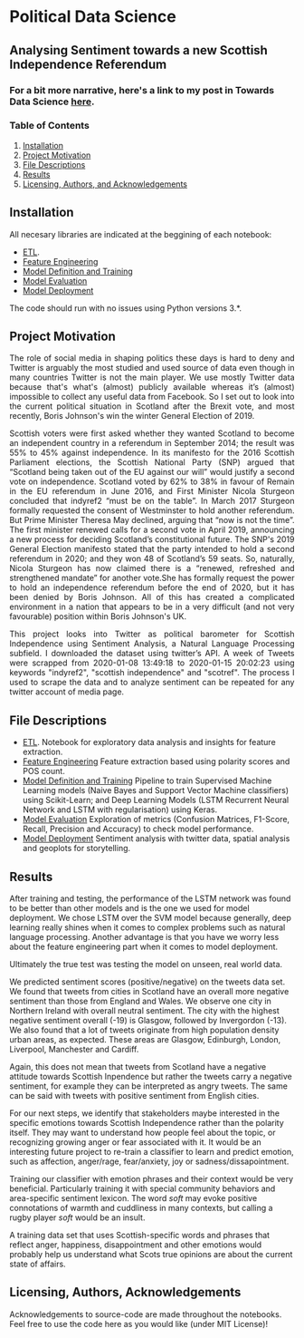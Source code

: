 # Political Data Science
## Analysing Sentiment towards a new Scottish Independence Referendum

### For a bit more narrative, here's a link to my post in Towards Data Science [here](https://towardsdatascience.com/political-data-science-a-tale-of-tweets-75b762224e56?source=friends_link&sk=eed76e459d1689b1c2497bedf79668b0). 

### Table of Contents

1. [Installation](#installation)
2. [Project Motivation](#motivation)
3. [File Descriptions](#files)
4. [Results](#results)
5. [Licensing, Authors, and Acknowledgements](#licensing)

## Installation <a name="installation"></a>

All necesary libraries are indicated at the beggining of each notebook:
  - [ETL](ETL_Sentiment_Analysis_Scotref2.ipynb).  
  - [Feature Engineering](Feature_Engineering_Sentiment_Analysis_Scotref2.ipynb)
  - [Model Definition and Training](Models_Definition_&_Training_Sentiment_Analysis_Scotref2.ipynb)
  - [Model Evaluation](Model_Evaluation_Sentiment_Analysis_Scotref2.ipynb)
  - [Model Deployment](Model_Deployment_Sentiment_Analysis_Scotref2.ipynb)

The code should run with no issues using Python versions 3.*.

## Project Motivation<a name="motivation"></a>

<p align=justify>
The role of social media in shaping politics these days is hard to deny and Twitter is arguably the most studied and used source of data even though in many countries Twitter is not the main player. We use mostly Twitter data because that's what's (almost) publicly available whereas it’s (almost) impossible to collect any useful data from Facebook. So I set out to look into the current political situation in Scotland after the Brexit vote, and most recently, Boris Johnson's win the winter General Election of 2019.</p>

<p align=justify>
Scottish voters were first asked whether they wanted Scotland to become an independent country in a referendum in September 2014; the result was 55% to 45% against independence. In its manifesto for the 2016 Scottish Parliament elections, the Scottish National Party (SNP) argued that “Scotland being taken out of the EU against our will” would justify a second vote on independence. Scotland voted by 62% to 38% in favour of Remain in the EU referendum in June 2016, and First Minister Nicola Sturgeon concluded that indyref2 “must be on the table”. In March 2017 Sturgeon formally requested the consent of Westminster to hold another referendum. But Prime Minister Theresa May declined, arguing that “now is not the time”. The first minister renewed calls for a second vote in April 2019, announcing a new process for deciding Scotland’s constitutional future. The SNP's 2019 General Election manifesto stated that the party intended to hold a second referendum in 2020; and they won 48 of Scotland’s 59 seats. So, naturally, Nicola Sturgeon has now claimed there is a “renewed, refreshed and strengthened mandate” for another vote.She has formally request the power to hold an independence referendum before the end of 2020, but it has been denied by Boris Johnson. All of this has created a complicated environment in a nation that appears to be in a very difficult (and not very favourable) position within Boris Johnson's UK.</p>

<p align=justify>
This project looks into Twitter as political barometer for Scottish Independence using Sentiment Analysis, a Natural Language Processing subfield. I downloaded the dataset using twitter’s API. A week of Tweets were scrapped from 2020-01-08 13:49:18 to 2020-01-15 20:02:23 using keywords "indyref2", "scottish independence" and "scotref". The process I used to scrape the data and to analyze sentiment can be repeated for any twitter account of media page.</p>


## File Descriptions <a name="files"></a>


  - [ETL](ETL_Sentiment_Analysis_Scotref2.ipynb).  Notebook for exploratory data analysis and insights for feature extraction. 
  - [Feature Engineering](Feature_Engineering_Sentiment_Analysis_Scotref2.ipynb)  Feature extraction based using polarity scores and POS count. 
  - [Model Definition and Training](Models_Definition_&_Training_Sentiment_Analysis_Scotref2.ipynb) Pipeline to train Supervised Machine Learning models (Naive Bayes and Support Vector Machine classifiers) using Scikit-Learn; and Deep Learning Models (LSTM Recurrent Neural Network and LSTM with regularisation) using Keras. 
  - [Model Evaluation](Model_Evaluation_Sentiment_Analysis_Scotref2.ipynb) Exploration of metrics (Confusion Matrices, F1-Score, Recall, Precision and Accuracy) to check model performance.
  - [Model Deployment](Model_Deployment_Sentiment_Analysis_Scotref2.ipynb) Sentiment analysis with twitter data, spatial analysis and geoplots for storytelling.

## Results<a name="results"></a>

After training and testing, the performance of the LSTM network was found to be better than other models and is the one we used for model deployment. We chose LSTM over the SVM model because generally, deep learning really shines when it comes to complex problems such as natural language processing. Another advantage is that you have we worry less about the feature engineering part when it comes to model deployment.

Ultimately the true test was testing the model on unseen, real world data.

We predicted sentiment scores (positive/negative) on the tweets data set. We found that tweets from cities in Scotland have an overall more negative sentiment than those from England and Wales. We observe one city in Northern Ireland with overall neutral sentiment. The city with the highest negative sentiment overall (-19) is Glasgow, followed by Invergordon (-13). We also found that a lot of tweets originate from high population density urban areas, as expected. These areas are Glasgow, Edinburgh, London, Liverpool, Manchester and Cardiff.

Again, this does not mean that tweets from Scotland have a negative attitude towards Scottish Inpendence but rather the tweets carry a negative sentiment, for example they can be interpreted as angry tweets. The same can be said with tweets with positive sentiment from  English cities. 

For our next steps, we identify that stakeholders maybe interested in the specific emotions towards Scottish Independence rather than the polarity itself. They may want to understand how people feel about the topic, or recognizing growing anger or fear associated with it. It would be an interesting future project to re-train a classifier to learn and predict emotion, such as affection, anger/rage, fear/anxiety, joy or sadness/dissapointment.

Training our classifier with emotion phrases and their context would be very beneficial. Particularly training it with special community behaviors and area-specific sentiment lexicon. The word *soft* may evoke positive connotations of warmth and cuddliness in many contexts, but calling a rugby player *soft* would be an insult.

A training data set that uses Scottish-specific words and phrases that reflect anger, happiness, disappointment and other emotions would probably help us understand what Scots true opinions are about the current state of affairs.

## Licensing, Authors, Acknowledgements<a name="licensing"></a>

Acknowledgements to source-code are made throughout the notebooks. Feel free to use the code here as you would like (under MIT License)! 
